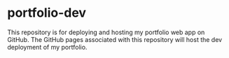# portfolio-dev
This repository is for deploying and hosting my portfolio web app on GitHub. The GitHub pages associated with this repository will host the dev deployment of my portfolio.
